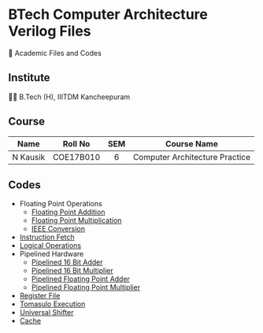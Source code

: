 # BTech Computer Architecture Verilog Files

📖 Academic Files and Codes

## Institute

🧑‍🎓 B.Tech (H), IIITDM Kancheepuram

## Course

|    Name    |   Roll No   | SEM |          Course Name           |
| :--------: | :---------: | :-: | :----------------------------: |
|  N Kausik  |  COE17B010  |  6  | Computer Architecture Practice |

## Codes

 - Floating Point Operations
    - [Floating Point Addition](FloatingPointOperations/Addition/)
    - [Floating Point Multiplication](FloatingPointOperations/Multiplication/)
    - [IEEE Conversion](FloatingPointOperations/IEEEConversion_Python/FloatingIEEEConversion.py)
 - [Instruction Fetch](InstructionFetch/)
 - [Logical Operations](LogicalOperations/)
 - Pipelined Hardware
    - [Pipelined 16 Bit Adder](PipelinedHardware/16BitAdder_Pipelined/)
    - [Pipelined 16 Bit Multiplier](PipelinedHardware/16BitMultiplier_Pipelined/)
    - [Pipelined Floating Point Adder](PipelinedHardware/FAdder_Pipelined/)
    - [Pipelined Floating Point Multiplier](PipelinedHardware/FMultiplier_Pipelined/)
 - [Register File](RegisterFile/)
 - [Tomasulo Execution](TomasuloExecution/)
 - [Universal Shifter](UniversalShifter/)
 - [Cache](Cache/)